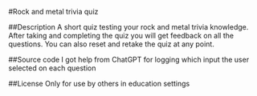 #Rock and metal trivia quiz

##Description
A short quiz testing your rock and metal trivia knowledge.
After taking and completing the quiz you will get feedback on all the questions.
You can also reset and retake the quiz at any point.

##Source code
I got help from ChatGPT for logging which input the user selected on each question

##License
Only for use by others in education settings
